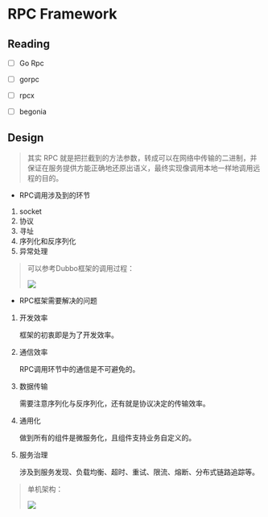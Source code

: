 # RPC Framework

## Reading

- [ ] Go Rpc
- [ ] gorpc
- [ ] rpcx
- [ ] begonia


## Design

> 其实 RPC 就是把拦截到的方法参数，转成可以在网络中传输的二进制，并保证在服务提供方能正确地还原出语义，最终实现像调用本地一样地调用远程的目的。

- RPC调用涉及到的环节

1. socket
2. 协议
3. 寻址
4. 序列化和反序列化
5. 异常处理

> 可以参考Dubbo框架的调用过程：
>
> ![](http://img.zhengyua.cn/img/20201124210107.png)

- RPC框架需要解决的问题

1. 开发效率

   框架的初衷即是为了开发效率。

2. 通信效率

   RPC调用环节中的通信是不可避免的。

3. 数据传输

   需要注意序列化与反序列化，还有就是协议决定的传输效率。

4. 通用化

   做到所有的组件是微服务化，且组件支持业务自定义的。

5. 服务治理

   涉及到服务发现、负载均衡、超时、重试、限流、熔断、分布式链路追踪等。

> 单机架构：
>
> ![](http://img.zhengyua.cn/img/20201124212142.png)